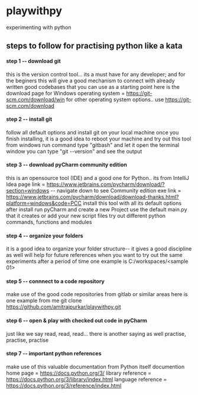 # playwithpy
experimenting with python

## steps to follow for practising python like a kata

 #### step 1 -- download git 
 
 this is the version control tool... 
 its a must have for any developer; 
 and for the beginers this will give a good mechanism to connect with already written good codebases that you can use as a starting point
 here is the download page for Windows operating system = https://git-scm.com/download/win
 for other operating system options.. use https://git-scm.com/download

 #### step 2 -- install git
 
 follow all default options and install git on your local machine
 once you finish installing, it is a good idea to reboot your machine and try out this tool
 from windows run command type "gitbash" and let it open the terminal window
 you can type "git --version" and see the output

 #### step 3 -- download pyCharm community edition
 
 this is an opensource tool (IDE) and a good one for Python.. its from IntelliJ Idea
 page link = https://www.jetbrains.com/pycharm/download/?section=windows -- navigate down to see Community edition
 exe link = https://www.jetbrains.com/pycharm/download/download-thanks.html?platform=windows&code=PCC
 install this tool with all its default options
 after install run pyCharm and create a new Project
 use the default main.py that it creates or add your new script files
 try out different python commands, functions and modules

 #### step 4 -- organize your folders
 
 it is a good idea to organize your folder structure-- it gives a good discipline as well will help for future references when you want to try out the same experiments after a period of time
 one example is C:/workspaces/<sample 01>


 #### step 5 -- connnect to a code repository
 
 make use of the good code repositories from gitlab or similar areas
 here is one example from me
 git clone https://github.com/amitrajpurkar/playwithpy.git


 #### step 6 -- open & play with checked out code in pyCharm
 
 just like we say read, read, read...
 there is another saying as well practise, practise, practise


 #### step 7 -- important python references
 
 make use of this valuable documentation from Python itself
 documention home page = https://docs.python.org/3/
 library reference = https://docs.python.org/3/library/index.html
 language reference = https://docs.python.org/3/reference/index.html
